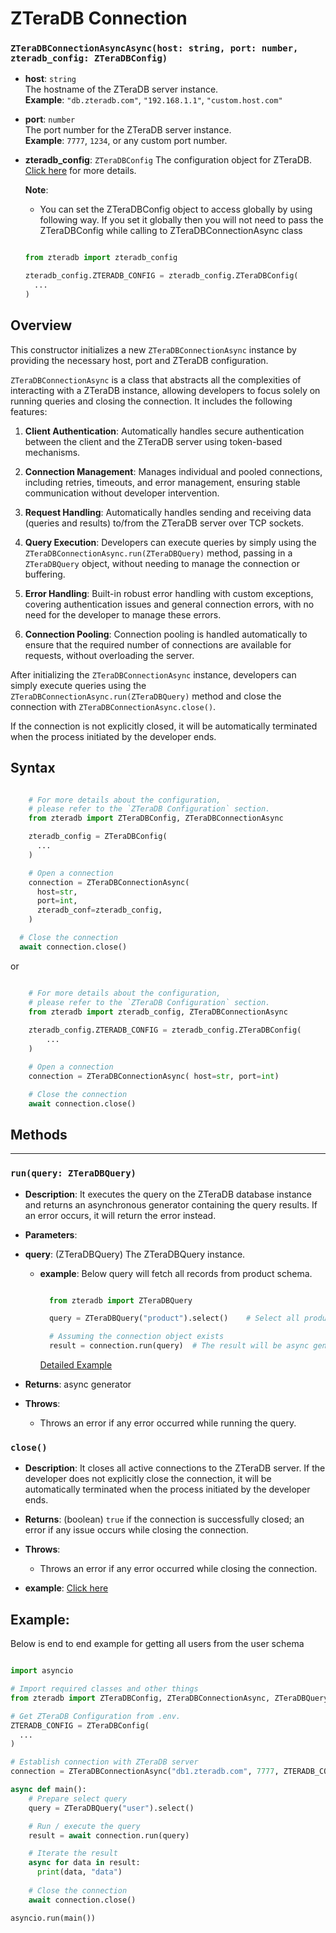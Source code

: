 # ZTeraDB Connection

### `ZTeraDBConnectionAsyncAsync(host: string, port: number, zteradb_config: ZTeraDBConfig)`

- **host**: `string`  
  The hostname of the ZTeraDB server instance.  
  **Example**: `"db.zteradb.com"`, `"192.168.1.1"`, `"custom.host.com"`

- **port**: `number`  
  The port number for the ZTeraDB server instance.  
  **Example**: `7777`, `1234`, or any custom port number.

- **zteradb_config**: `ZTeraDBConfig`
  The configuration object for ZTeraDB. [Click here](./config) for more details.

  **Note**:
    - You can set the ZTeraDBConfig object to access globally by using following way. If you set it globally then you will not need to pass the ZTeraDBConfig
      while calling to ZTeraDBConnectionAsync class

    ```python

    from zteradb import zteradb_config

    zteradb_config.ZTERADB_CONFIG = zteradb_config.ZTeraDBConfig(
      ...
    )

    ```

## Overview

This constructor initializes a new `ZTeraDBConnectionAsync` instance by providing the necessary host, port and ZTeraDB configuration.

`ZTeraDBConnectionAsync` is a class that abstracts all the complexities of interacting with a ZTeraDB instance, allowing developers to focus solely on running queries and closing the connection. It includes the following features:

1. **Client Authentication**: Automatically handles secure authentication between the client and the ZTeraDB server using token-based mechanisms.

2. **Connection Management**: Manages individual and pooled connections, including retries, timeouts, and error management, ensuring stable communication without developer intervention.

3. **Request Handling**: Automatically handles sending and receiving data (queries and results) to/from the ZTeraDB server over TCP sockets.

4. **Query Execution**: Developers can execute queries by simply using the `ZTeraDBConnectionAsync.run(ZTeraDBQuery)` method, passing in a `ZTeraDBQuery` object, without needing to manage the connection or buffering.

5. **Error Handling**: Built-in robust error handling with custom exceptions, covering authentication issues and general connection errors, with no need for the developer to manage these errors.

6. **Connection Pooling**: Connection pooling is handled automatically to ensure that the required number of connections are available for requests, without overloading the server.

After initializing the `ZTeraDBConnectionAsync` instance, developers can simply execute queries using the `ZTeraDBConnectionAsync.run(ZTeraDBQuery)` method and close the connection with `ZTeraDBConnectionAsync.close()`.

If the connection is not explicitly closed, it will be automatically terminated when the process initiated by the developer ends.


## Syntax
```python

    # For more details about the configuration,
    # please refer to the `ZTeraDB Configuration` section.
    from zteradb import ZTeraDBConfig, ZTeraDBConnectionAsync

    zteradb_config = ZTeraDBConfig(
      ...
    )

    # Open a connection
    connection = ZTeraDBConnectionAsync(
      host=str,
      port=int,
      zteradb_conf=zteradb_config,
    )

  # Close the connection
  await connection.close()

 ```
or

```python

    # For more details about the configuration,
    # please refer to the `ZTeraDB Configuration` section.
    from zteradb import zteradb_config, ZTeraDBConnectionAsync
  
    zteradb_config.ZTERADB_CONFIG = zteradb_config.ZTeraDBConfig(
        ...
    )

    # Open a connection
    connection = ZTeraDBConnectionAsync( host=str, port=int)

    # Close the connection
    await connection.close()

```

## Methods

---

### `run(query: ZTeraDBQuery)`
 - **Description**: It executes the query on the ZTeraDB database instance and returns an asynchronous generator containing the query results. If an error occurs, it will return the error instead.
 - **Parameters**:
  - **query**: (ZTeraDBQuery) The ZTeraDBQuery instance.
    - **example**: Below query will fetch all records from product schema.
      ```python

        from zteradb import ZTeraDBQuery
      
        query = ZTeraDBQuery("product").select()    # Select all products
      
        # Assuming the connection object exists
        result = connection.run(query)  # The result will be async generator.

      ```
      [Detailed Example](#example)

  - **Returns**: async generator

  - **Throws**:
    - Throws an error if any error occurred while running the query.

### `close()`

- **Description**: It closes all active connections to the ZTeraDB server. If the developer does not explicitly close the connection, it will be automatically terminated when the process initiated by the developer ends.

- **Returns**: (boolean) `true` if the connection is successfully closed; an error if any issue occurs while closing the connection.

- **Throws**:
    - Throws an error if any error occurred while closing the connection.

- **example**: [Click here](#example)


## Example:

Below is end to end example for getting all users from the user schema
```python

import asyncio

# Import required classes and other things
from zteradb import ZTeraDBConfig, ZTeraDBConnectionAsync, ZTeraDBQuery

# Get ZTeraDB Configuration from .env.
ZTERADB_CONFIG = ZTeraDBConfig(
  ...
)

# Establish connection with ZTeraDB server
connection = ZTeraDBConnectionAsync("db1.zteradb.com", 7777, ZTERADB_CONFIG)

async def main():
    # Prepare select query
    query = ZTeraDBQuery("user").select()

    # Run / execute the query
    result = await connection.run(query)

    # Iterate the result
    async for data in result:
      print(data, "data")
    
    # Close the connection
    await connection.close()

asyncio.run(main())
```